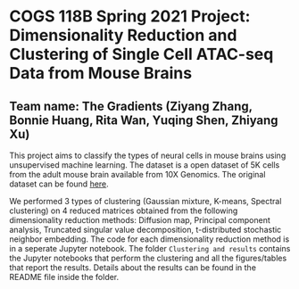 # COGS 118B Spring 2021 Project: Dimensionality Reduction and Clustering of Single Cell ATAC-seq Data from Mouse Brains
## Team name: The Gradients (Ziyang Zhang, Bonnie Huang, Rita Wan, Yuqing Shen, Zhiyang Xu)

This project aims to classify the types of neural cells in mouse brains using unsupervised machine learning. The dataset is a open dataset of 5K cells from the adult mouse brain available from 10X Genomics. The original dataset can be found [here](https://github.com/r3fang/SnapATAC/blob/master/examples/10X_brain_5k/README.md).

We performed 3 types of clustering (Gaussian mixture, K-means, Spectral clustering) on 4 reduced matrices obtained from the following dimensionality reduction methods: Diffusion map, Principal component analysis, Truncated singular value decomposition, t-distributed stochastic neighbor embedding. The code for each dimensionality reduction method is in a seperate Jupyter notebook. The folder `Clustering and results` contains the Jupyter notebooks that perform the clustering and all the figures/tables that report the results. Details about the results can be found in the README file inside the folder.
